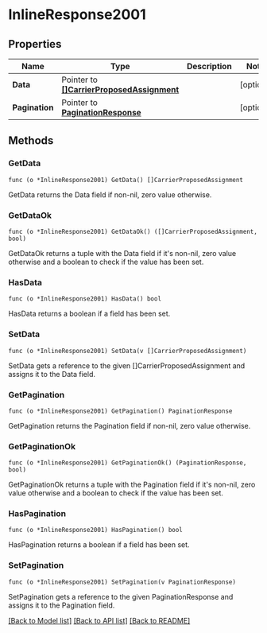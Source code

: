 # InlineResponse2001

## Properties

Name | Type | Description | Notes
------------ | ------------- | ------------- | -------------
**Data** | Pointer to [**[]CarrierProposedAssignment**](CarrierProposedAssignment.md) |  | [optional] 
**Pagination** | Pointer to [**PaginationResponse**](paginationResponse.md) |  | [optional] 

## Methods

### GetData

`func (o *InlineResponse2001) GetData() []CarrierProposedAssignment`

GetData returns the Data field if non-nil, zero value otherwise.

### GetDataOk

`func (o *InlineResponse2001) GetDataOk() ([]CarrierProposedAssignment, bool)`

GetDataOk returns a tuple with the Data field if it's non-nil, zero value otherwise
and a boolean to check if the value has been set.

### HasData

`func (o *InlineResponse2001) HasData() bool`

HasData returns a boolean if a field has been set.

### SetData

`func (o *InlineResponse2001) SetData(v []CarrierProposedAssignment)`

SetData gets a reference to the given []CarrierProposedAssignment and assigns it to the Data field.

### GetPagination

`func (o *InlineResponse2001) GetPagination() PaginationResponse`

GetPagination returns the Pagination field if non-nil, zero value otherwise.

### GetPaginationOk

`func (o *InlineResponse2001) GetPaginationOk() (PaginationResponse, bool)`

GetPaginationOk returns a tuple with the Pagination field if it's non-nil, zero value otherwise
and a boolean to check if the value has been set.

### HasPagination

`func (o *InlineResponse2001) HasPagination() bool`

HasPagination returns a boolean if a field has been set.

### SetPagination

`func (o *InlineResponse2001) SetPagination(v PaginationResponse)`

SetPagination gets a reference to the given PaginationResponse and assigns it to the Pagination field.


[[Back to Model list]](../README.md#documentation-for-models) [[Back to API list]](../README.md#documentation-for-api-endpoints) [[Back to README]](../README.md)


